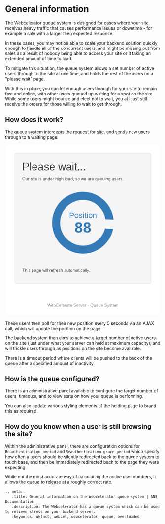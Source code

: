 # General information

The Webcelerator queue system is designed for cases where your site receives heavy traffic that causes performance issues or downtime - for example a sale with a larger then expected response.

In these cases, you may not be able to scale your backend solution quickly enough to handle all of the concurrent users, and might be missing out from sales as a result of nobody being able to access your site or it taking an extended amount of time to load.

To mitigate this situation, the queue system allows a set number of active users through to the site at one time, and holds the rest of the users on a "please wait" page.

With this in place, you can let enough users through for your site to remain fast and online, with other users queued up waiting for a spot on the site. While some users might bounce and elect not to wait, you at least still receive the orders for those willing to wait to get through.

## How does it work?

The queue system intercepts the request for site, and sends new users through to a waiting page:

![Webcel Queue Hosting Page](files/webcel-queue-holding-page.png)

These users then poll for their new position every 5 seconds via an AJAX call, which will update the position on the page.

The backend system then aims to achieve a target number of active users on the site (just under what your server can hold at maximum capacity), and will trickle users through as positions on the site become available.

There is a timeout period where clients will be pushed to the back of the queue after a specified amount of inactivity.

## How is the queue configured?

There is an administrative panel available to configure the target number of users, timeouts, and to view stats on how your queue is performing.

You can also update various styling elements of the holding page to brand this as required.

## How do you know when a user is still browsing the site?

Within the administrative panel, there are configuration options for `Reauthentication period` and `Reauthentication grace period` which specify how often a users should be silently redirected back to the queue system to touch base, and then be immediately redirected back to the page they were expecting.

While not the most accurate way of calculating the active user numbers, it allows the queue to release at a roughly correct rate.


```eval_rst
.. meta::
   :title: General information on the Webcelerator queue system | ANS Documentation
   :description: The Webcelerator has a queue system which can be used to relieve stress on your backend server.
   :keywords: ukfast, webcel, webcelerator, queue, overloaded
```

